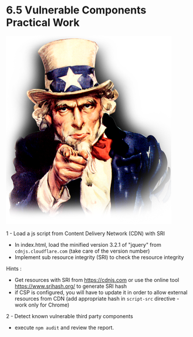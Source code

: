 # 6.5 Vulnerable Components Practical Work

![pw](../../assets/uncle-pw.png)

1 - Load a js script from Content Delivery Network (CDN) with SRI
-  In index.html, load the minified version 3.2.1 of "jquery" from `cdnjs.cloudflare.com` (take care of the version number)  
-  Implement sub resource integrity (SRI) to check the resource integrity 
   
Hints :
- Get resources with SRI from https://cdnjs.com or use the online tool https://www.srihash.org/ to generate SRI hash
- if CSP is configured, you will have to update it in order to allow external resources from CDN (add appropriate hash in `script-src` directive - work only for Chrome) 

2 - Detect known vulnerable third party components
- execute `npm audit` and review the report.
